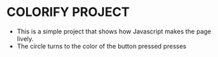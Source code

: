 # COLORIFY PROJECT

- This is a simple project that shows how Javascript makes the page lively.
- The circle turns to the color of the button pressed presses 
